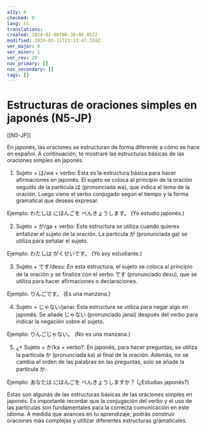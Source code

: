 ```yaml
---
a11y: 0
checked: 0
lang: ES
translations: 
created: 2024-02-06T06:39:06.057Z
modified: 2024-03-11T23:13:47.324Z
ver_major: 0
ver_minor: 1
ver_rev: 20
nav_primary: []
nav_secondary: []
tags: []
---
```

# Estructuras de oraciones simples en japonés (N5-JP)

[[N5-JP]]

En japonés, las oraciones se estructuran de forma diferente a cómo se hace en español. A continuación, te mostraré las estructuras básicas de las oraciones simples en japonés.

1. Sujeto + は/wa + verbo: Esta es la estructura básica para hacer afirmaciones en japonés. El sujeto se coloca al principio de la oración seguido de la partícula は (pronunciada wa), que indica el tema de la oración. Luego viene el verbo conjugado según el tiempo y la forma gramatical que deseas expresar.

Ejemplo:
わたしは にほんごを べんきょうします。
(Yo estudio japonés.)

2. Sujeto + が/ga + verbo: Esta estructura se utiliza cuando quieres enfatizar el sujeto de la oración. La partícula が (pronunciada ga) se utiliza para señalar el sujeto.

Ejemplo:
わたしは がくせいです。
(Yo soy estudiante.)

3. Sujeto + です/desu: En esta estructura, el sujeto se coloca al principio de la oración y se finaliza con el verbo です (pronunciado desu), que se utiliza para hacer afirmaciones o declaraciones.

Ejemplo:
りんごです。
(Es una manzana.)

4. Sujeto + じゃない/janai: Esta estructura se utiliza para negar algo en japonés. Se añade じゃない (pronunciado janai) después del verbo para indicar la negación sobre el sujeto.

Ejemplo:
りんごじゃない。
(No es una manzana.)

5. ¿+ Sujeto + か/ka + verbo?: En japonés, para hacer preguntas, se utiliza la partícula か (pronunciada ka) al final de la oración. Además, no se cambia el orden de las palabras en las preguntas, solo se añade la partícula か.

Ejemplo:
あなたは にほんごを べんきょうしますか？
(¿Estudias japonés?)

Estas son algunas de las estructuras básicas de las oraciones simples en japonés. Es importante recordar que la conjugación del verbo y el uso de las partículas son fundamentales para la correcta comunicación en este idioma. A medida que avances en tu aprendizaje, podrás construir oraciones más complejas y utilizar diferentes estructuras gramaticales.
